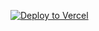 <a href="https://vercel.com/new/clone?repository-url=https%3A%2F%2Fgithub.com%2Fyukikazechan%2FSmash-or-Pass"><img src="https://vercel.com/button" alt="Deploy to Vercel"></a>
